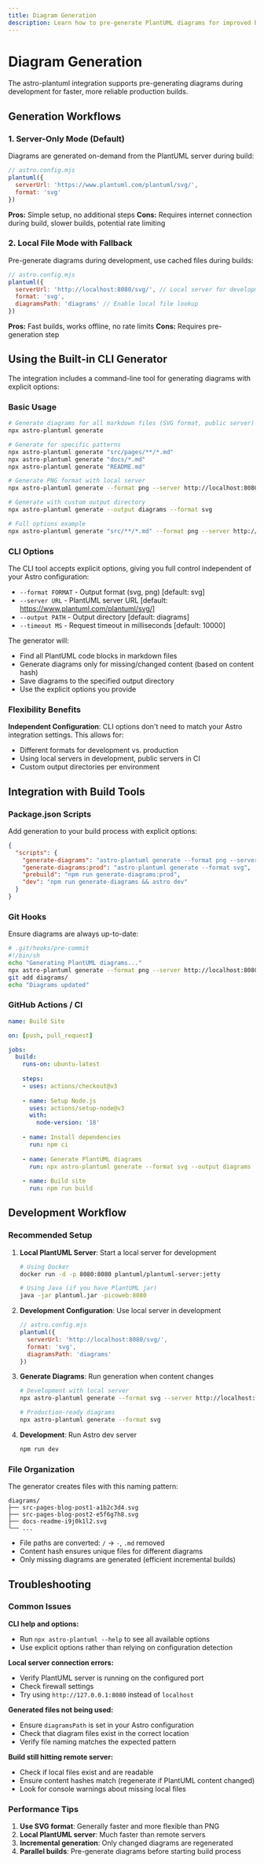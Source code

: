 ```yaml
---
title: Diagram Generation
description: Learn how to pre-generate PlantUML diagrams for improved build performance.
---
```


# Diagram Generation

The astro-plantuml integration supports pre-generating diagrams during development for faster, more reliable production builds.

## Generation Workflows

### 1. Server-Only Mode (Default)
Diagrams are generated on-demand from the PlantUML server during build:

```js
// astro.config.mjs
plantuml({
  serverUrl: 'https://www.plantuml.com/plantuml/svg/',
  format: 'svg'
})
```

**Pros:** Simple setup, no additional steps
**Cons:** Requires internet connection during build, slower builds, potential rate limiting

### 2. Local File Mode with Fallback
Pre-generate diagrams during development, use cached files during builds:

```js
// astro.config.mjs
plantuml({
  serverUrl: 'http://localhost:8080/svg/', // Local server for development
  format: 'svg',
  diagramsPath: 'diagrams' // Enable local file lookup
})
```

**Pros:** Fast builds, works offline, no rate limits
**Cons:** Requires pre-generation step

## Using the Built-in CLI Generator

The integration includes a command-line tool for generating diagrams with explicit options:

### Basic Usage

```bash
# Generate diagrams for all markdown files (SVG format, public server)
npx astro-plantuml generate

# Generate for specific patterns
npx astro-plantuml generate "src/pages/**/*.md"
npx astro-plantuml generate "docs/*.md"
npx astro-plantuml generate "README.md"

# Generate PNG format with local server
npx astro-plantuml generate --format png --server http://localhost:8080/png/

# Generate with custom output directory
npx astro-plantuml generate --output diagrams --format svg

# Full options example
npx astro-plantuml generate "src/**/*.md" --format png --server http://localhost:8080/png/ --output diagrams --timeout 15000
```

### CLI Options

The CLI tool accepts explicit options, giving you full control independent of your Astro configuration:

- `--format FORMAT` - Output format (svg, png) [default: svg]
- `--server URL` - PlantUML server URL [default: https://www.plantuml.com/plantuml/svg/]
- `--output PATH` - Output directory [default: diagrams]  
- `--timeout MS` - Request timeout in milliseconds [default: 10000]

The generator will:
- Find all PlantUML code blocks in markdown files
- Generate diagrams only for missing/changed content (based on content hash)
- Save diagrams to the specified output directory
- Use the explicit options you provide

### Flexibility Benefits

**Independent Configuration**: CLI options don't need to match your Astro integration settings. This allows for:
- Different formats for development vs. production
- Using local servers in development, public servers in CI
- Custom output directories per environment

## Integration with Build Tools

### Package.json Scripts

Add generation to your build process with explicit options:

```json
{
  "scripts": {
    "generate-diagrams": "astro-plantuml generate --format png --server http://localhost:8080/png/",
    "generate-diagrams:prod": "astro-plantuml generate --format svg",
    "prebuild": "npm run generate-diagrams:prod",
    "dev": "npm run generate-diagrams && astro dev"
  }
}
```

### Git Hooks

Ensure diagrams are always up-to-date:

```bash
# .git/hooks/pre-commit
#!/bin/sh
echo "Generating PlantUML diagrams..."
npx astro-plantuml generate --format png --server http://localhost:8080/png/
git add diagrams/
echo "Diagrams updated"
```

### GitHub Actions / CI

```yaml
name: Build Site

on: [push, pull_request]

jobs:
  build:
    runs-on: ubuntu-latest
    
    steps:
    - uses: actions/checkout@v3
    
    - name: Setup Node.js
      uses: actions/setup-node@v3
      with:
        node-version: '18'
        
    - name: Install dependencies
      run: npm ci
      
    - name: Generate PlantUML diagrams
      run: npx astro-plantuml generate --format svg --output diagrams
      
    - name: Build site
      run: npm run build
```

## Development Workflow

### Recommended Setup

1. **Local PlantUML Server**: Start a local server for development
   ```bash
   # Using Docker
   docker run -d -p 8080:8080 plantuml/plantuml-server:jetty
   
   # Using Java (if you have PlantUML jar)
   java -jar plantuml.jar -picoweb:8080
   ```

2. **Development Configuration**: Use local server in development
   ```js
   // astro.config.mjs
   plantuml({
     serverUrl: 'http://localhost:8080/svg/',
     format: 'svg',
     diagramsPath: 'diagrams'
   })
   ```

3. **Generate Diagrams**: Run generation when content changes
   ```bash
   # Development with local server
   npx astro-plantuml generate --format svg --server http://localhost:8080/svg/
   
   # Production-ready diagrams
   npx astro-plantuml generate --format svg
   ```

3. **Development**: Run Astro dev server
   ```bash
   npm run dev
   ```

### File Organization

The generator creates files with this naming pattern:
```
diagrams/
├── src-pages-blog-post1-a1b2c3d4.svg
├── src-pages-blog-post2-e5f6g7h8.svg
├── docs-readme-i9j0k1l2.svg
└── ...
```

- File paths are converted: `/` → `-`, `.md` removed
- Content hash ensures unique files for different diagrams
- Only missing diagrams are generated (efficient incremental builds)

## Troubleshooting

### Common Issues

**CLI help and options:**
- Run `npx astro-plantuml --help` to see all available options
- Use explicit options rather than relying on configuration detection

**Local server connection errors:**
- Verify PlantUML server is running on the configured port
- Check firewall settings
- Try using `http://127.0.0.1:8080` instead of `localhost`

**Generated files not being used:**
- Ensure `diagramsPath` is set in your Astro configuration
- Check that diagram files exist in the correct location
- Verify file naming matches the expected pattern

**Build still hitting remote server:**
- Check if local files exist and are readable
- Ensure content hashes match (regenerate if PlantUML content changed)
- Look for console warnings about missing local files

### Performance Tips

1. **Use SVG format**: Generally faster and more flexible than PNG
2. **Local PlantUML server**: Much faster than remote servers
3. **Incremental generation**: Only changed diagrams are regenerated
4. **Parallel builds**: Pre-generate diagrams before starting build process